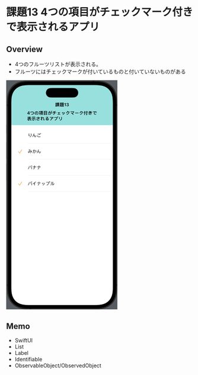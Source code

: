 # 課題13 4つの項目がチェックマーク付きで表示されるアプリ
## Overview
<ul>
<li>4つのフルーツリストが表示される。</li>
<li>フルーツにはチェックマークが付いているものと付いていないものがある</li>
</ul>
<img src= "Kadai13.png" width="300" alt="課題13" />
<h2>Memo</h2>
<ul>
<li>SwiftUI</li>
<li>List</li>
<li>Label</li>
<li>Identifiable</li>
<li>ObservableObject/ObservedObject</li>
</ul>

